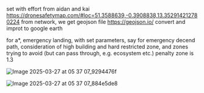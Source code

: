set with effort from aidan and kai
https://dronesafetymap.com/#loc=51.3588639,-0.3908838,13.352914212780224
from network, we get geojson file
https://geojson.io/
convert
and improt to google earth

for a*, emergency landing, with set parameters, say for emergency decend path, consideration of high building and hard restricted zone, and zones trying to avoid (but can pass through, e.g. ecosystem etc.)
penalty zone is 1.3 

![Image 2025-03-27 at 05 37 07_9294476f](https://github.com/user-attachments/assets/b5a2d15b-d8a4-4ebe-8f02-c0ddd8999711)

![Image 2025-03-27 at 05 37 07_884e5de8](https://github.com/user-attachments/assets/72066743-af0a-4dee-b590-c96f20feaec7)

